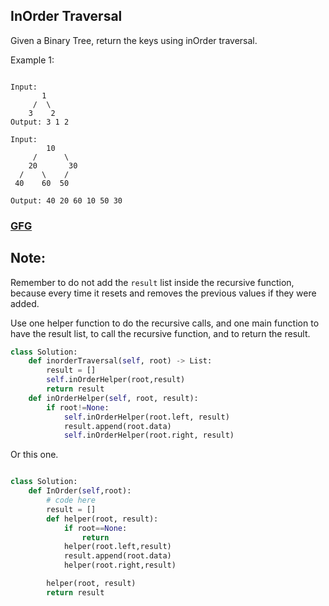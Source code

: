 ## InOrder Traversal

Given a Binary Tree, return the keys using inOrder traversal.

Example 1:

```plaintext

Input:
       1
     /  \
    3    2
Output: 3 1 2

Input:
        10
     /      \
    20       30
  /    \    /
 40    60  50

Output: 40 20 60 10 50 30
```

<h3><a href="https://www.geeksforgeeks.org/batch/dsa-python-self-paced/track/tree-basic-python/problem/inorder-traversal">GFG</a></h3>

## Note:

Remember to do not add the `result` list inside the recursive function, because every time it resets and removes the previous values if they were added.

Use one helper function to do the recursive calls, and one main function to have the result list, to call the recursive function, and to return the result.

```py
class Solution:
    def inorderTraversal(self, root) -> List:
        result = []
        self.inOrderHelper(root,result)
        return result
    def inOrderHelper(self, root, result):
        if root!=None:
            self.inOrderHelper(root.left, result)
            result.append(root.data)
            self.inOrderHelper(root.right, result)

```

Or this one.

```py

class Solution:
    def InOrder(self,root):
        # code here
        result = []
        def helper(root, result):
            if root==None:
                return
            helper(root.left,result)
            result.append(root.data)
            helper(root.right,result)

        helper(root, result)
        return result


```
